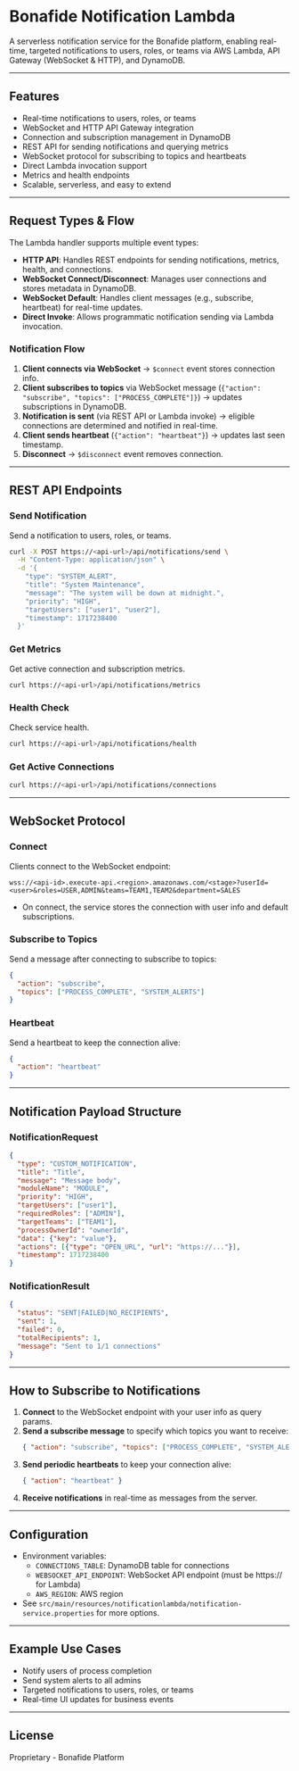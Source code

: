 # Bonafide Notification Lambda

A serverless notification service for the Bonafide platform, enabling real-time, targeted notifications to users, roles, or teams via AWS Lambda, API Gateway (WebSocket & HTTP), and DynamoDB.

---

## Features
- Real-time notifications to users, roles, or teams
- WebSocket and HTTP API Gateway integration
- Connection and subscription management in DynamoDB
- REST API for sending notifications and querying metrics
- WebSocket protocol for subscribing to topics and heartbeats
- Direct Lambda invocation support
- Metrics and health endpoints
- Scalable, serverless, and easy to extend

---

## Request Types & Flow

The Lambda handler supports multiple event types:
- **HTTP API**: Handles REST endpoints for sending notifications, metrics, health, and connections.
- **WebSocket Connect/Disconnect**: Manages user connections and stores metadata in DynamoDB.
- **WebSocket Default**: Handles client messages (e.g., subscribe, heartbeat) for real-time updates.
- **Direct Invoke**: Allows programmatic notification sending via Lambda invocation.

### Notification Flow
1. **Client connects via WebSocket** → `$connect` event stores connection info.
2. **Client subscribes to topics** via WebSocket message (`{"action": "subscribe", "topics": ["PROCESS_COMPLETE"]}`) → updates subscriptions in DynamoDB.
3. **Notification is sent** (via REST API or Lambda invoke) → eligible connections are determined and notified in real-time.
4. **Client sends heartbeat** (`{"action": "heartbeat"}`) → updates last seen timestamp.
5. **Disconnect** → `$disconnect` event removes connection.

---

## REST API Endpoints

### Send Notification
Send a notification to users, roles, or teams.
```sh
curl -X POST https://<api-url>/api/notifications/send \
  -H "Content-Type: application/json" \
  -d '{
    "type": "SYSTEM_ALERT",
    "title": "System Maintenance",
    "message": "The system will be down at midnight.",
    "priority": "HIGH",
    "targetUsers": ["user1", "user2"],
    "timestamp": 1717238400
  }'
```

### Get Metrics
Get active connection and subscription metrics.
```sh
curl https://<api-url>/api/notifications/metrics
```

### Health Check
Check service health.
```sh
curl https://<api-url>/api/notifications/health
```

### Get Active Connections
```sh
curl https://<api-url>/api/notifications/connections
```

---

## WebSocket Protocol

### Connect
Clients connect to the WebSocket endpoint:
```
wss://<api-id>.execute-api.<region>.amazonaws.com/<stage>?userId=<user>&roles=USER,ADMIN&teams=TEAM1,TEAM2&department=SALES
```
- On connect, the service stores the connection with user info and default subscriptions.

### Subscribe to Topics
Send a message after connecting to subscribe to topics:
```json
{
  "action": "subscribe",
  "topics": ["PROCESS_COMPLETE", "SYSTEM_ALERTS"]
}
```

### Heartbeat
Send a heartbeat to keep the connection alive:
```json
{
  "action": "heartbeat"
}
```

---

## Notification Payload Structure

### NotificationRequest
```json
{
  "type": "CUSTOM_NOTIFICATION",
  "title": "Title",
  "message": "Message body",
  "moduleName": "MODULE",
  "priority": "HIGH",
  "targetUsers": ["user1"],
  "requiredRoles": ["ADMIN"],
  "targetTeams": ["TEAM1"],
  "processOwnerId": "ownerId",
  "data": {"key": "value"},
  "actions": [{"type": "OPEN_URL", "url": "https://..."}],
  "timestamp": 1717238400
}
```

### NotificationResult
```json
{
  "status": "SENT|FAILED|NO_RECIPIENTS",
  "sent": 1,
  "failed": 0,
  "totalRecipients": 1,
  "message": "Sent to 1/1 connections"
}
```

---

## How to Subscribe to Notifications
1. **Connect** to the WebSocket endpoint with your user info as query params.
2. **Send a subscribe message** to specify which topics you want to receive:
   ```json
   { "action": "subscribe", "topics": ["PROCESS_COMPLETE", "SYSTEM_ALERTS"] }
   ```
3. **Send periodic heartbeats** to keep your connection alive:
   ```json
   { "action": "heartbeat" }
   ```
4. **Receive notifications** in real-time as messages from the server.

---

## Configuration
- Environment variables:
  - `CONNECTIONS_TABLE`: DynamoDB table for connections
  - `WEBSOCKET_API_ENDPOINT`: WebSocket API endpoint (must be https:// for Lambda)
  - `AWS_REGION`: AWS region
- See `src/main/resources/notificationlambda/notification-service.properties` for more options.

---

## Example Use Cases
- Notify users of process completion
- Send system alerts to all admins
- Targeted notifications to users, roles, or teams
- Real-time UI updates for business events

---

## License
Proprietary - Bonafide Platform
